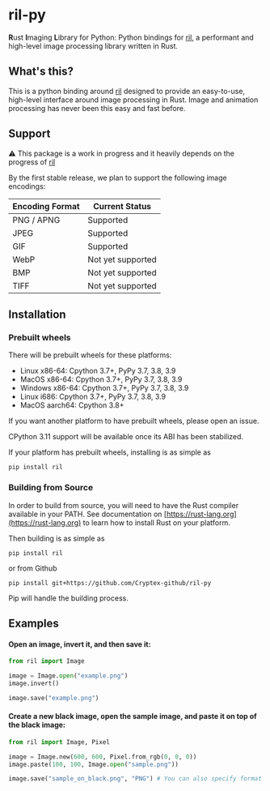 # ril-py
**R**ust **I**maging **L**ibrary for Python: Python bindings for [ril](https://github.com/jay3332/ril), a performant and high-level image processing library written in Rust.

## What's this?
This is a python binding around [ril](https://github.com/jay3332/ril) designed to provide an easy-to-use, high-level interface
around image processing in Rust. Image and animation processing has never been
this easy and fast before.

## Support
⚠ This package is a work in progress and it heavily depends on the progress of [ril](https://github.com/jay3332/ril)

By the first stable release, we plan to support the following image encodings:

| Encoding Format | Current Status     |
|-----------------|--------------------|
| PNG / APNG      |     Supported      |
| JPEG            |     Supported      |
| GIF             |     Supported      |
| WebP            | Not yet supported  |
| BMP             | Not yet supported  |
| TIFF            | Not yet supported  |

## Installation

### Prebuilt wheels

There will be prebuilt wheels for these platforms:

* Linux x86-64: Cpython 3.7+, PyPy 3.7, 3.8, 3.9
* MacOS x86-64: Cpython 3.7+, PyPy 3.7, 3.8, 3.9
* Windows x86-64: Cpython 3.7+, PyPy 3.7, 3.8, 3.9
* Linux i686: Cpython 3.7+, PyPy 3.7, 3.8, 3.9
* MacOS aarch64: Cpython 3.8+

If you want another platform to have prebuilt wheels, please open an issue.

CPython 3.11 support will be available once its ABI has been stabilized. 

If your platform has prebuilt wheels, installing is as simple as

```
pip install ril
```

### Building from Source
In order to build from source, you will need to have the Rust compiler available in your PATH. See documentation on [https://rust-lang.org](https://rust-lang.org) to learn how to install Rust on your platform.

Then building is as simple as

```
pip install ril
```

or from Github

```
pip install git+https://github.com/Cryptex-github/ril-py
```

Pip will handle the building process.


## Examples

#### Open an image, invert it, and then save it:
```py
from ril import Image

image = Image.open("example.png")
image.invert()

image.save("example.png")
```

#### Create a new black image, open the sample image, and paste it on top of the black image:
```py
from ril import Image, Pixel

image = Image.new(600, 600, Pixel.from_rgb(0, 0, 0))
image.paste(100, 100, Image.open("sample.png"))

image.save("sample_on_black.png", "PNG") # You can also specify format if you like
```
